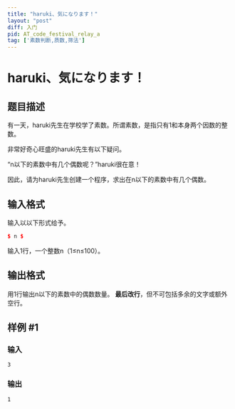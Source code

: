 ```yaml
---
title: "haruki、気になります！"
layout: "post"
diff: 入门
pid: AT_code_festival_relay_a
tag: ['素数判断,质数,筛法']
---
```


# haruki、気になります！

## 题目描述

有一天，haruki先生在学校学了素数。所谓素数，是指只有1和本身两个因数的整数。

非常好奇心旺盛的haruki先生有以下疑问。

“n以下的素数中有几个偶数呢？”haruki很在意！

因此，请为haruki先生创建一个程序，求出在n以下的素数中有几个偶数。

## 输入格式

输入以以下形式给予。
```cpp
$ n $ 
```
输入1行，一个整数n（1≤n≤100）。

## 输出格式

用1行输出n以下的素数中的偶数数量。
**最后改行**，但不可包括多余的文字或额外空行。

## 样例 #1

### 输入

```
3
```

### 输出

```
1
```

